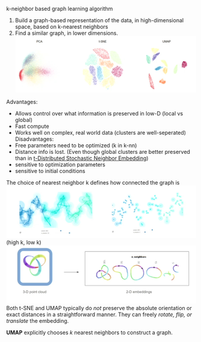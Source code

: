 k-neighbor based graph learning algorithm

1. Build a graph-based representation of the data, in high-dimensional space, based on k-nearest neighbors
2. Find a similar graph, in lower dimensions.
![](../../attachments/image/Uniform%20Manifold%20Approximation%20&%20Projection-1737837004418.jpeg)

Advantages:
- Allows control over what information is preserved in low-D (local vs global)
- Fast compute
- Works well on complex, real world data (clusters are well-seperated)
Disadvantages:
- Free parameters need to be optimized (k in k-nn)
- Distance info is lost. (Even though global clusters are better preserved than in [t-Distributed Stochastic Neighbor Embedding](t-Distributed%20Stochastic%20Neighbor%20Embedding.md))
- sensitive to optimization parameters
- sensitive to initial conditions

The choice of nearest neighbor k defines how connected the graph is
![](../../attachments/image/Uniform%20Manifold%20Approximation%20&%20Projection-1737837498007.jpeg)
(high k, low k)
![](../../attachments/image/Uniform%20Manifold%20Approximation%20&%20Projection-1737837549663.jpeg)
Both t-SNE and UMAP typically do _not_ preserve the absolute orientation or exact distances in a straightforward manner. They can freely _rotate, flip, or translate_ the embedding.


**UMAP** explicitly chooses _k_ nearest neighbors to construct a graph.